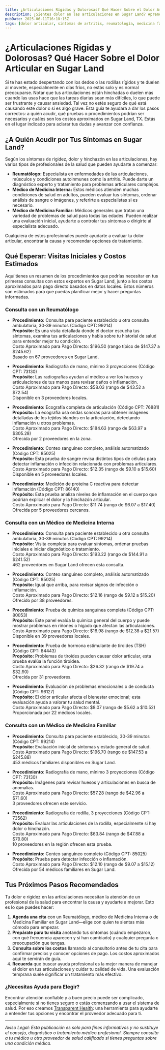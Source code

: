 ```yaml
---
title: ¿Articulaciones Rígidas y Dolorosas? Qué Hacer Sobre el Dolor Articular en Sugar Land  
description: ¿Sientes dolor en las articulaciones en Sugar Land? Aprende a quién acudir, qué pruebas esperar y los costos aproximados para visitas iniciales cerca de ti.  
pubDate: 2025-06-11T16:18:15Z  
tags: [dolor articular, síntomas de artritis, reumatología, medicina familiar, medicina interna, salud Sugar Land]  
---
```


# ¿Articulaciones Rígidas y Dolorosas? Qué Hacer Sobre el Dolor Articular en Sugar Land

Si te has estado despertando con los dedos o las rodillas rígidos y te duelen al moverte, especialmente en días fríos, no estás solo y es normal preocuparse. Notar que tus articulaciones están hinchadas o duelen más cuando las usas hace que las tareas diarias sean más difíciles, lo que puede ser frustrante y causar ansiedad. Tal vez no estés seguro de qué está causando este dolor o si es algo grave. Esta guía te ayudará a dar los pasos correctos: a quién acudir, qué pruebas o procedimientos podrían ser necesarios y cuáles son los costos aproximados en Sugar Land, TX. Estás en el lugar indicado para aclarar tus dudas y avanzar con confianza.

## ¿A Quién Acudir por Tus Síntomas en Sugar Land?

Según los síntomas de rigidez, dolor y hinchazón en las articulaciones, hay varios tipos de profesionales de la salud que pueden ayudarte a comenzar:

- **Reumatólogo:** Especialista en enfermedades de las articulaciones, músculos y condiciones autoinmunes como la artritis. Puede darte un diagnóstico experto y tratamiento para problemas articulares complejos.  
- **Médico de Medicina Interna:** Estos médicos atienden muchas condiciones de salud en adultos, pueden evaluar tus síntomas, ordenar análisis de sangre o imágenes, y referirte a especialistas si es necesario.  
- **Médico de Medicina Familiar:** Médicos generales que tratan una variedad de problemas de salud para todas las edades. Pueden realizar una evaluación inicial, ayudarte a controlar tus síntomas o dirigirte al especialista adecuado.

Cualquiera de estos profesionales puede ayudarte a evaluar tu dolor articular, encontrar la causa y recomendar opciones de tratamiento.

## Qué Esperar: Visitas Iniciales y Costos Estimados

Aquí tienes un resumen de los procedimientos que podrías necesitar en tus primeras consultas con estos expertos en Sugar Land, junto a los costos aproximados para pago directo basados en datos locales. Estos números son estimados para que puedas planificar mejor y hacer preguntas informadas.

### Consulta con un Reumatólogo

- **Procedimiento:** Consulta para paciente establecido u otra consulta ambulatoria, 30-39 minutos (Código CPT: 99214)  
  **Propósito:** Es una visita detallada donde el doctor escucha tus síntomas, examina tus articulaciones y habla sobre tu historial de salud para entender mejor tu condición.  
  Costo Aproximado para Pago Directo: $196.50 (rango típico de $147.37 a $245.62)  
  Basado en 67 proveedores en Sugar Land.

- **Procedimiento:** Radiografía de mano, mínimo 3 proyecciones (Código CPT: 73130)  
  **Propósito:** Las radiografías ayudan al médico a ver los huesos y articulaciones de tus manos para revisar daños o inflamación.  
  Costo Aproximado para Pago Directo: $58.03 (rango de $43.52 a $72.54)  
  Disponible en 3 proveedores locales.

- **Procedimiento:** Ecografía completa de articulación (Código CPT: 76881)  
  **Propósito:** La ecografía usa ondas sonoras para obtener imágenes detalladas de los tejidos blandos en la articulación, detectando inflamación u otros problemas.  
  Costo Aproximado para Pago Directo: $184.63 (rango de $63.97 a $305.28)  
  Ofrecida por 2 proveedores en la zona.

- **Procedimiento:** Conteo sanguíneo completo, análisis automatizado (Código CPT: 85025)  
  **Propósito:** Esta prueba de sangre revisa distintos tipos de células para detectar inflamación o infección relacionada con problemas articulares.  
  Costo Aproximado para Pago Directo: $12.35 (rango de $9.10 a $15.60)  
  Disponible en 5 proveedores locales.

- **Procedimiento:** Medición de proteína C reactiva para detectar inflamación (Código CPT: 86140)  
  **Propósito:** Esta prueba analiza niveles de inflamación en el cuerpo que podrían explicar el dolor y la hinchazón articular.  
  Costo Aproximado para Pago Directo: $11.74 (rango de $6.07 a $17.40)  
  Ofrecida por 5 proveedores cercanos.

### Consulta con un Médico de Medicina Interna

- **Procedimiento:** Consulta para paciente establecido u otra consulta ambulatoria, 30-39 minutos (Código CPT: 99214)  
  **Propósito:** Visita completa para evaluar síntomas, ordenar pruebas iniciales e iniciar diagnóstico o tratamiento.  
  Costo Aproximado para Pago Directo: $193.22 (rango de $144.91 a $241.52)  
  462 proveedores en Sugar Land ofrecen esta consulta.

- **Procedimiento:** Conteo sanguíneo completo, análisis automatizado (Código CPT: 85025)  
  **Propósito:** Igual que arriba, para revisar signos de infección o inflamación.  
  Costo Aproximado para Pago Directo: $12.16 (rango de $9.12 a $15.20)  
  Ofrecido por 38 proveedores.

- **Procedimiento:** Prueba de química sanguínea completa (Código CPT: 80053)  
  **Propósito:** Este panel evalúa la química general del cuerpo y puede mostrar problemas en riñones o hígado que afectan las articulaciones.  
  Costo Aproximado para Pago Directo: $16.98 (rango de $12.38 a $21.57)  
  Disponible en 39 proveedores locales.

- **Procedimiento:** Prueba de hormona estimulante de tiroides (TSH) (Código CPT: 84443)  
  **Propósito:** Problemas de tiroides pueden causar dolor articular, esta prueba evalúa la función tiroidea.  
  Costo Aproximado para Pago Directo: $26.32 (rango de $19.74 a $32.90)  
  Ofrecida por 31 proveedores.

- **Procedimiento:** Evaluación de problemas emocionales o de conducta (Código CPT: 96127)  
  **Propósito:** El dolor articular afecta el bienestar emocional; esta evaluación ayuda a valorar tu salud mental.  
  Costo Aproximado para Pago Directo: $8.07 (rango de $5.62 a $10.52)  
  Proporcionada por 22 médicos locales.

### Consulta con un Médico de Medicina Familiar

- **Procedimiento:** Consulta para paciente establecido, 30-39 minutos (Código CPT: 99214)  
  **Propósito:** Evaluación inicial de síntomas y estado general de salud.  
  Costo Aproximado para Pago Directo: $196.70 (rango de $147.53 a $245.88)  
  453 médicos familiares disponibles en Sugar Land.

- **Procedimiento:** Radiografía de mano, mínimo 3 proyecciones (Código CPT: 73130)  
  **Propósito:** Imágenes para revisar huesos y articulaciones en busca de anomalías.  
  Costo Aproximado para Pago Directo: $57.28 (rango de $42.96 a $71.60)  
  3 proveedores ofrecen este servicio.

- **Procedimiento:** Radiografía de rodilla, 3 proyecciones (Código CPT: 73562)  
  **Propósito:** Evaluar las articulaciones de la rodilla, especialmente si hay dolor o hinchazón.  
  Costo Aproximado para Pago Directo: $63.84 (rango de $47.88 a $79.80)  
  10 proveedores en la región ofrecen esta prueba.

- **Procedimiento:** Conteo sanguíneo completo (Código CPT: 85025)  
  **Propósito:** Prueba para detectar infección o inflamación.  
  Costo Aproximado para Pago Directo: $12.10 (rango de $9.07 a $15.12)  
  Ofrecida por 54 médicos familiares en Sugar Land.

## Tus Próximos Pasos Recomendados

Tu dolor e rigidez en las articulaciones necesitan la atención de un profesional de la salud para encontrar la causa y ayudarte a mejorar. Esto es lo que puedes hacer:

1. **Agenda una cita** con un Reumatólogo, médico de Medicina Interna o de Medicina Familiar en Sugar Land—elige con quien te sientas más cómodo para empezar.  
2. **Prepárate para tu visita** anotando tus síntomas (cuándo empezaron, con qué frecuencia aparecen y si han cambiado) y cualquier pregunta o preocupación que tengas.  
3. **Consulta sobre los costos** llamando al consultorio antes de tu cita para confirmar precios y conocer opciones de pago. Los costos aproximados aquí te servirán de guía.  
4. **Recuerda** que buscar ayuda profesional es la mejor manera de manejar el dolor en tus articulaciones y cuidar tu calidad de vida. Una evaluación temprana suele significar un tratamiento más efectivo.

### ¿Necesitas Ayuda para Elegir?

Encontrar atención confiable y a buen precio puede ser complicado, especialmente si no tienes seguro o estás comenzando a usar el sistema de salud. Por eso creamos [Transparent Health](https://transparenthealth.ai): una herramienta para ayudarte a entender tus opciones y encontrar el proveedor adecuado para ti.

---

*Aviso Legal: Esta publicación es solo para fines informativos y no sustituye el consejo, diagnóstico o tratamiento médico profesional. Siempre consulta a tu médico u otro proveedor de salud calificado si tienes preguntas sobre una condición médica.*